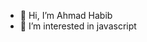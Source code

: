 - 👋 Hi, I’m Ahmad Habib
- 👀 I’m interested in javascript

<!---
habibly/habibly is a ✨ special ✨ repository because its `README.md` (this file) appears on your GitHub profile.
You can click the Preview link to take a look at your changes.
--->
